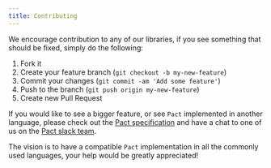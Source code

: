 ```yaml
---
title: Contributing
---
```


We encourage contribution to any of our libraries, if you see something that should be fixed, simply do the following:

1. Fork it
2. Create your feature branch \(`git checkout -b my-new-feature`\)
3. Commit your changes \(`git commit -am 'Add some feature'`\)
4. Push to the branch \(`git push origin my-new-feature`\)
5. Create new Pull Request

If you would like to see a bigger feature, or see `Pact` implemented in another language, please check out the [Pact specification](https://github.com/pact-foundation/pact-specification) and have a chat to one of us on the [Pact slack team](http://slack.pact.io).

The vision is to have a compatible `Pact` implementation in all the commonly used languages, your help would be greatly appreciated!

